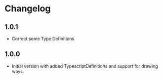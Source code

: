 # Changelog

## 1.0.1
 * Correct some Type Definitions

## 1.0.0

* Initial version with added TypescriptDefinitions and support for drawing ways.